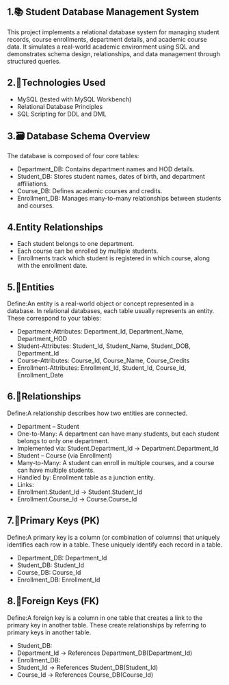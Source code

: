 ## 1.📚 Student Database Management System
This project implements a relational database system for managing student records, course enrollments, department details, and academic course data. It simulates a real-world academic environment using SQL and demonstrates schema design, relationships, and data management through structured queries.
## 2.🔧Technologies Used
- MySQL (tested with MySQL Workbench)
- Relational Database Principles
- SQL Scripting for DDL and DML
## 3.🗃️ Database Schema Overview
The database is composed of four core tables:
- Department_DB: Contains department names and HOD details.
- Student_DB: Stores student names, dates of birth, and department affiliations.
- Course_DB: Defines academic courses and credits.
- Enrollment_DB: Manages many-to-many relationships between students and courses.
## 4.Entity Relationships
- Each student belongs to one department.
- Each course can be enrolled by multiple students.
- Enrollments track which student is registered in which course, along with the enrollment date.


## 5.📌Entities
Define:An entity is a real-world object or concept represented in a database. In relational databases, each table usually represents an entity.
These correspond to your tables:
- Department-Attributes: Department_Id, Department_Name, Department_HOD
- Student-Attributes: Student_Id, Student_Name, Student_DOB, Department_Id
- Course-Attributes: Course_Id, Course_Name, Course_Credits
- Enrollment-Attributes: Enrollment_Id, Student_Id, Course_Id, Enrollment_Date

## 6.🔗Relationships
Define:A relationship describes how two entities are connected.
- Department – Student
- One-to-Many: A department can have many students, but each student belongs to only one department.
- Implemented via: Student.Department_Id → Department.Department_Id
- Student – Course (via Enrollment)
- Many-to-Many: A student can enroll in multiple courses, and a course can have multiple students.
- Handled by: Enrollment table as a junction entity.
- Links:
- Enrollment.Student_Id → Student.Student_Id
- Enrollment.Course_Id → Course.Course_Id

## 7.🔑Primary Keys (PK)
Define:A primary key is a column (or combination of columns) that uniquely identifies each row in a table.
These uniquely identify each record in a table.
- Department_DB: Department_Id
- Student_DB: Student_Id
- Course_DB: Course_Id
- Enrollment_DB: Enrollment_Id

## 8.🔗Foreign Keys (FK)
Define:A foreign key is a column in one table that creates a link to the primary key in another table.
These create relationships by referring to primary keys in another table.
- Student_DB:
- Department_Id → References Department_DB(Department_Id)
- Enrollment_DB:
- Student_Id → References Student_DB(Student_Id)
- Course_Id → References Course_DB(Course_Id)
















